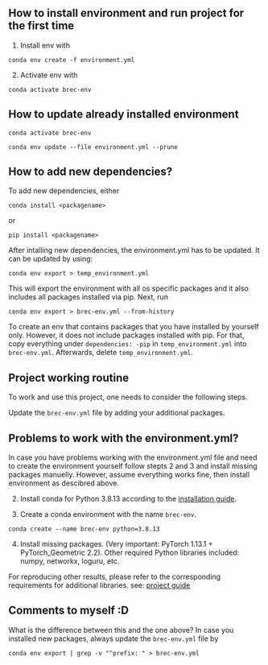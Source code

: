 ## How to install environment and run project for the first time

1. Install env with
```shell
conda env create -f environment.yml
```

2. Activate env with
```shell
conda activate brec-env
```

## How to update already installed environment

```shell
conda activate brec-env
```
```shell
conda env update --file environment.yml --prune
```

## How to add new dependencies?

To add new dependencies, either 
```shell
conda install <packagename>
```
or
```shell
pip install <packagename>
```

After intalling new dependencies, the environment.yml has to be updated. It can be updated by using:

```shell
conda env export > temp_environment.yml
```

This will export the environment with all os specific packages and it also includes all packages installed via pip. Next, run

```shell
conda env export > brec-env.yml --from-history
```

To create an env that contains packages that you have installed by yourself only. However, it does not include packages installed with pip. For that, copy everything under `dependencies: -pip` in `temp_environment.yml` into `brec-env.yml`. Afterwards, delete `temp_environment.yml`.

## Project working routine

To work and use this project, one needs to consider the following steps.

Update the `brec-env.yml` file by adding your additional packages.

## Problems to work with the environment.yml? 
In case you have problems working with the environment.yml file and need to create the environment yourself follow stepts 2 and 3 and install missing packages manuelly. However, assume everything works fine, then install environment as descibred above.

2. Install conda for Python 3.8.13 according to the 
   [installation guide](https://conda.io/projects/conda/en/latest/user-guide/install/index.html).

3. Create a conda environment with the name `brec-env`.
```shell
conda create --name brec-env python=3.8.13
```
4. Install missing packages. (Very important: PyTorch 1.13.1 + PyTorch_Geometric 2.2). Other required Python libraries included: numpy, networkx, loguru, etc.

For reproducing other results, please refer to the corresponding requirements for additional libraries. see: [project guide](https://github.com/brec-iclr2024/brec-iclr2024) 

## Comments to myself :D
What is the difference between this and the one above?
In case you installed new packages, always update the `brec-env.yml` file by
```shell
conda env export | grep -v "^prefix: " > brec-env.yml
```
